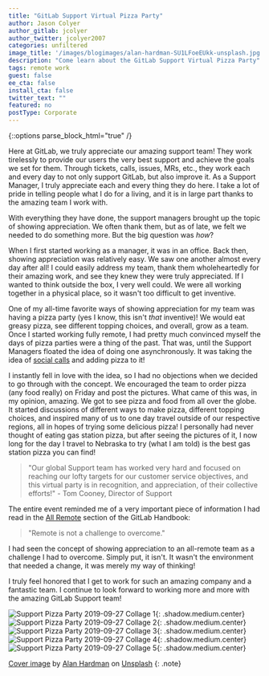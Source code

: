 ```yaml
---
title: "GitLab Support Virtual Pizza Party"
author: Jason Colyer
author_gitlab: jcolyer
author_twitter: jcolyer2007
categories: unfiltered
image_title: '/images/blogimages/alan-hardman-SU1LFoeEUkk-unsplash.jpg'
description: "Come learn about the GitLab Support Virtual Pizza Party"
tags: remote work
guest: false
ee_cta: false
install_cta: false
twitter_text: ""
featured: no
postType: Corporate
---
```


{::options parse_block_html="true" /}



Here at GitLab, we truly appreciate our amazing support team! They work
tirelessly to provide our users the very best support and achieve the goals we
set for them. Through tickets, calls, issues, MRs, etc., they work each and
every day to not only support GitLab, but also improve it. As a Support Manager,
I truly appreciate each and every thing they do here. I take a lot of pride in
telling people what I do for a living, and it is in large part thanks to the
amazing team I work with.

With everything they have done, the support managers brought up the topic of
showing appreciation. We often thank them, but as of late, we felt we needed to
do something more. But the big question was _how_?

When I first started working as a manager, it was in an office. Back then,
showing appreciation was relatively easy. We saw one another almost every day
after all! I could easily address my team, thank them wholeheartedly for their
amazing work, and see they knew they were truly appreciated. If I wanted to
think outside the box, I very well could. We were all working together in a 
physical place, so it wasn't too difficult to get inventive.

One of my all-time favorite ways of showing appreciation for my team
was having a pizza party (yes I know, this isn't _that_ inventive)! We would eat
greasy pizza, see different topping choices, and overall, grow as a team. Once I
started working fully remote, I had pretty much convinced myself the days of
pizza parties were a thing of the past. That was, until the Support Managers
floated the idea of doing one asynchronously. It was taking the idea of 
[social calls](https://about.gitlab.com/company/culture/all-remote/informal-communication/#social-calls)
and adding pizza to it!

I instantly fell in love with the idea, so I had no objections when we decided
to go through with the concept. We encouraged the team to order pizza (any food
really) on Friday and post the pictures. What came of this was, in my opinion,
amazing. We got to see pizza and food from all over the globe. It started
discussions of different ways to make pizza, different topping choices, and
inspired many of us to one day travel outside of our respective regions, all in
hopes of trying some delicious pizza! I personally had never thought of eating
gas station pizza, but after seeing the pictures of it, I now long for the day
I travel to Nebraska to try (what I am told) is the best gas station pizza you
can find!

> "Our global Support team has worked very hard and focused on reaching our
> lofty targets for our customer service objectives, and this virtual party is
> in recognition, and appreciation, of their collective efforts!" - Tom
> Cooney, Director of Support

The entire event reminded me of a very important piece of information I had read
in the [All Remote](https://about.gitlab.com/company/culture/all-remote/)
section of the GitLab Handbook: 

> "Remote is not a challenge to overcome."

I had seen the concept of showing appreciation to an all-remote team as a
challenge I had to overcome. Simply put, it isn't. It wasn't the environment
that needed a change, it was merely my way of thinking!

I truly feel honored that I get to work for such an amazing company and a
fantastic team. I continue to look forward to working more and more with the
amazing GitLab Support team!

![Support Pizza Party 2019-09-27 Collage 1](/images/blogimages/support_pizza_party/support_pizza_party_2019_09_27_1.jpg){: .shadow.medium.center}
![Support Pizza Party 2019-09-27 Collage 2](/images/blogimages/support_pizza_party/support_pizza_party_2019_09_27_2.jpg){: .shadow.medium.center}
![Support Pizza Party 2019-09-27 Collage 3](/images/blogimages/support_pizza_party/support_pizza_party_2019_09_27_3.jpg){: .shadow.medium.center}
![Support Pizza Party 2019-09-27 Collage 4](/images/blogimages/support_pizza_party/support_pizza_party_2019_09_27_4.jpg){: .shadow.medium.center}
![Support Pizza Party 2019-09-27 Collage 5](/images/blogimages/support_pizza_party/support_pizza_party_2019_09_27_5.jpg){: .shadow.medium.center}

[Cover image](https://unsplash.com/photos/SU1LFoeEUkk) by [Alan Hardman](https://unsplash.com/@alanaktion?utm_source=unsplash&utm_medium=referral&utm_content=creditCopyText) on [Unsplash](https://unsplash.com)
{: .note}
